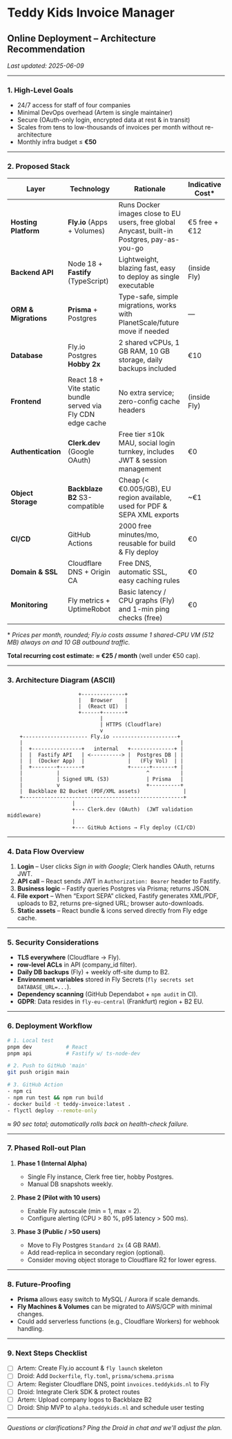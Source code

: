 # Teddy Kids Invoice Manager  
## Online Deployment – Architecture Recommendation

_Last updated: 2025-06-09_

---

### 1. High-Level Goals
* 24/7 access for staff of four companies  
* Minimal DevOps overhead (Artem is single maintainer)  
* Secure (OAuth-only login, encrypted data at rest & in transit)  
* Scales from tens to low-thousands of invoices per month without re-architecture  
* Monthly infra budget ≤ **€50**

---

### 2. Proposed Stack

| Layer                    | Technology                     | Rationale                                                                                 | Indicative Cost* |
|--------------------------|--------------------------------|-------------------------------------------------------------------------------------------|------------------|
| **Hosting Platform**     | **Fly.io** (Apps + Volumes)    | Runs Docker images close to EU users, free global Anycast, built-in Postgres, pay-as-you-go | €5 free + €12 |
| **Backend API**          | Node 18 + **Fastify** (TypeScript) | Lightweight, blazing fast, easy to deploy as single executable                            | (inside Fly) |
| **ORM & Migrations**     | **Prisma** + Postgres          | Type-safe, simple migrations, works with PlanetScale/future move if needed                | — |
| **Database**             | Fly.io Postgres **Hobby 2x**   | 2 shared vCPUs, 1 GB RAM, 10 GB storage, daily backups included                           | €10 |
| **Frontend**             | React 18 + Vite static bundle served via Fly CDN edge cache     | No extra service; zero-config cache headers                                               | (inside Fly) |
| **Authentication**       | **Clerk.dev** (Google OAuth)   | Free tier ≤10k MAU, social login turnkey, includes JWT & session management               | €0 |
| **Object Storage**       | **Backblaze B2** S3-compatible | Cheap (< €0.005/GB), EU region available, used for PDF & SEPA XML exports                 | ~€1 |
| **CI/CD**                | GitHub Actions                 | 2000 free minutes/mo, reusable for build & Fly deploy                                     | €0 |
| **Domain & SSL**         | Cloudflare DNS + Origin CA     | Free DNS, automatic SSL, easy caching rules                                               | €0 |
| **Monitoring**           | Fly metrics + UptimeRobot      | Basic latency / CPU graphs (Fly) and 1-min ping checks (free)                             | €0 |

\* _Prices per month, rounded; Fly.io costs assume 1 shared-CPU VM (512 MB) always on and 10 GB outbound traffic._

**Total recurring cost estimate:** **≈ €25 / month** (well under €50 cap).

---

### 3. Architecture Diagram (ASCII)

```
                       +--------------+
                       |   Browser    |
                       |  (React UI)  |
                       +------+-------+
                              |
                              | HTTPS (Cloudflare)
                              v
    +--------------------- Fly.io ---------------------+
    |                                                   |
    |  +----------------+   internal   +--------------+ |
    |  |  Fastify API   | <----------> |  Postgres DB | |
    |  |  (Docker App)  |              |   (Fly Vol)  | |
    |  +--------+-------+              +------+-------+ |
    |           |                            ^          |
    |           | Signed URL (S3)            | Prisma   |
    |           v                            +----------+
    |  Backblaze B2 Bucket (PDF/XML assets)              |
    +----------------------------------------------------+
                     |
                     +--- Clerk.dev (OAuth)  (JWT validation middleware)
                     |
                     +--- GitHub Actions → Fly deploy (CI/CD)
```

---

### 4. Data Flow Overview
1. **Login** – User clicks _Sign in with Google_; Clerk handles OAuth, returns JWT.  
2. **API call** – React sends JWT in `Authorization: Bearer` header to Fastify.  
3. **Business logic** – Fastify queries Postgres via Prisma; returns JSON.  
4. **File export** – When “Export SEPA” clicked, Fastify generates XML/PDF, uploads to B2, returns pre-signed URL; browser auto-downloads.  
5. **Static assets** – React bundle & icons served directly from Fly edge cache.

---

### 5. Security Considerations
* **TLS everywhere** (Cloudflare → Fly).  
* **row-level ACLs** in API (company_id filter).  
* **Daily DB backups** (Fly) + weekly off-site dump to B2.  
* **Environment variables** stored in Fly Secrets (`fly secrets set DATABASE_URL=...`).  
* **Dependency scanning** (GitHub Dependabot + `npm audit` in CI).  
* **GDPR**: Data resides in `fly-eu-central` (Frankfurt) region + B2 EU.

---

### 6. Deployment Workflow
```sh
# 1. Local test
pnpm dev           # React
pnpm api           # Fastify w/ ts-node-dev

# 2. Push to GitHub 'main'
git push origin main

# 3. GitHub Action
- npm ci
- npm run test && npm run build
- docker build -t teddy-invoice:latest .
- flyctl deploy --remote-only
```
_≈ 90 sec total; automatically rolls back on health-check failure._

---

### 7. Phased Roll-out Plan
1. **Phase 1 (Internal Alpha)**  
   * Single Fly instance, Clerk free tier, hobby Postgres.  
   * Manual DB snapshots weekly.

2. **Phase 2 (Pilot with 10 users)**  
   * Enable Fly autoscale (min = 1, max = 2).  
   * Configure alerting (CPU > 80 %, p95 latency > 500 ms).

3. **Phase 3 (Public / >50 users)**  
   * Move to Fly Postgres `Standard 2x` (4 GB RAM).  
   * Add read-replica in secondary region (optional).  
   * Consider moving object storage to Cloudflare R2 for lower egress.

---

### 8. Future-Proofing
* **Prisma** allows easy switch to MySQL / Aurora if scale demands.  
* **Fly Machines & Volumes** can be migrated to AWS/GCP with minimal changes.  
* Could add serverless functions (e.g., Cloudflare Workers) for webhook handling.

---

### 9. Next Steps Checklist
- [ ] Artem: Create Fly.io account & `fly launch` skeleton  
- [ ] Droid: Add `Dockerfile`, `fly.toml`, `prisma/schema.prisma`  
- [ ] Artem: Register Cloudflare DNS, point `invoices.teddykids.nl` to Fly  
- [ ] Droid: Integrate Clerk SDK & protect routes  
- [ ] Artem: Upload company logos to Backblaze B2  
- [ ] Droid: Ship MVP to `alpha.teddykids.nl` and schedule user testing

---

*Questions or clarifications? Ping the Droid in chat and we’ll adjust the plan.*
